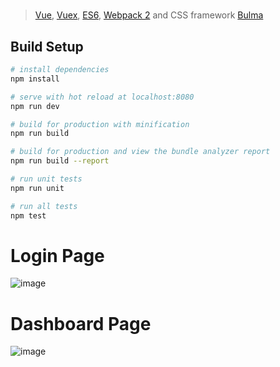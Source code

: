 #

> [Vue](https://vuejs.org/), [Vuex](https://vuex.vuejs.org/en/), [ES6](https://git.io/es6features), [Webpack 2](https://webpack.js.org/) and CSS framework [Bulma](http://bulma.io/)


## Build Setup

``` bash
# install dependencies
npm install

# serve with hot reload at localhost:8080
npm run dev

# build for production with minification
npm run build

# build for production and view the bundle analyzer report
npm run build --report

# run unit tests
npm run unit

# run all tests
npm test
```


# Login Page

![image](https://user-images.githubusercontent.com/25653213/111292556-4e1d4e00-866e-11eb-994c-b3d8049af5af.png)

# Dashboard Page

![image](https://user-images.githubusercontent.com/25653213/111293794-aacd3880-866f-11eb-9ce7-1c95733d19fa.png)

